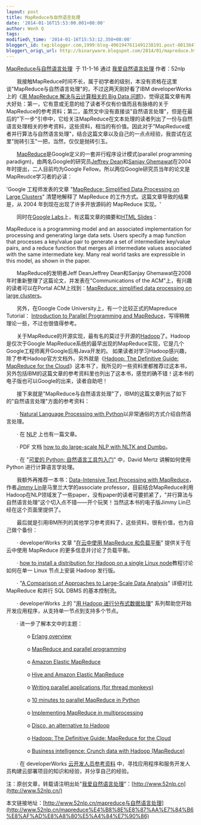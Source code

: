 ```yaml
--- 
layout: post 
title: MapReduce与自然语言处理 
date: '2014-01-16T15:53:00.001+08:00' 
author: Wenh Q
tags:
modified\_time: '2014-01-16T15:53:12.350+08:00' 
blogger\_id: tag:blogger.com,1999:blog-4961947611491238191.post-8013847468455065492
blogger\_orig\_url: http://binaryware.blogspot.com/2014/01/mapreduce.html
---
```

[MapReduce与自然语言处理](http://feedproxy.google.com/~r/52nlp/~3/6u5MY5p6iSs/mapreduce%e4%b8%8e%e8%87%aa%e7%84%b6%e8%af%ad%e8%a8%80%e5%a4%84%e7%90%86)  于
11-1-16 通过 [我爱自然语言处理](http://www.52nlp.cn/) 作者：52nlp



　　我接触MapReduce时间不长，属于初学者的级别，本没有资格在这里谈"MapReduce与自然语言处理"的，不过这两天刚好看了IBM
developerWorks上的《[用 MapReduce 解决与云计算相关的 Big Data
问题](http://www.ibm.com/developerworks/cn/cloud/library/cl-bigdata/)》，觉得这篇文章有两大好处：第一，它有意或无意的给了读者不仅有价值而且有脉络的关于MapReduce的参考资料；第二，虽然文中没有直接谈"自然语言处理"，但是在最后的"下一步"引申中，它给关注MapReduce在文本处理的读者列出了一份与自然语言处理相关的参考资料，这些资料，相当的有价值。因此对于"MapReduce或者并行算法与自然语言处理"，结合这篇文章以及自己的一点点经验，我尝试在这里"抛砖引玉"一把，当然，仅仅是抛砖引玉。

　　[MapReduce](http://en.wikipedia.org/wiki/MapReduce)是Google定义的一套并行程序设计模式(parallel
programming paradigm)，由两名Google的研究员[Jeffrey
Dean](http://research.google.com/people/jeff/index.html)和[Sanjay
Ghemawat](http://research.google.com/people/sanjay/index.html)在2004年时提出，二人目前均为Google
Fellow。所以两位Google研究员当年的论文是MapReudce学习者的必读：



'Google 工程师发表的文章 "[MapReduce: Simplified Data Processing on
Large Clusters](http://labs.google.com/papers/mapreduce-osdi04.pdf)"
清楚地解释了 MapReduce 的工作方式。这篇文章导致的结果是，从 2004
年到现在出现了许多开放源码的 MapReduce 实现。'



　　同时在[Google
Labs](http://labs.google.com/papers/mapreduce.html)上，有这篇文章的摘要和[HTML
Slides](http://labs.google.com/papers/mapreduce-osdi04-slides/index.html)：





MapReduce is a programming model and an associated implementation for
processing and generating large data sets. Users specify a map function
that processes a key/value pair to generate a set of intermediate
key/value pairs, and a reduce function that merges all intermediate
values associated with the same intermediate key. Many real world tasks
are expressible in this model, as shown in the paper.





　　MapReduce的发明者Jeff DeanJeffrey Dean和Sanjay
Ghemawat在2008年时重新整理了这篇论文，并发表在"Communications of the
ACM"上，有兴趣的读者可以在Portal ACM上找到：[MapReduce: simplified data
processing on large
clusters](http://portal.acm.org/citation.cfm?id=1327452.1327492&coll=GUIDE&dl=&idx=J79&part=magazine&WantType=Magazines&title=Communications%20of%20the%20ACM)。

　　另外，在Google Code University上，有一个比较正式的Mapreduce
Tutorial： [Introduction to Parallel Programming and
MapReduce](http://code.google.com/edu/parallel/mapreduce-tutorial.html)，写得稍微理论一些，不过也很值得参考。

　　关于MapReduce的开源实现，最有名的莫过于开源的[Hadoop](http://hadoop.apache.org/)了。Hadoop是仅次于Google
MapReduce系统的最早出现的MapReduce实现，它是几个Google工程师离开Google后用Java开发的。
如果读者对学习Hadoop感兴趣，除了参考Hadoop官方文档外，另外就是《[Hadoop:
The Definitive Guide: MapReduce for the
Cloud](http://book.douban.com/subject/3220004/)》这本书了，我所见的一些资料里都推荐过这本书，另外包括IBM的这篇文章的参考资料里也列出了这本书，感觉的确不错！这本书的电子版也可以Google的出来，读者自助吧！

　　接下来就是"MapReduce与自然语言处理"了，IBM的这篇文章列出了如下的"自然语言处理"方面的参考资料：

　　· [Natural Language Processing with
Python](http://www.nltk.org/book)以非常通俗的方式介绍自然语言处理。

　　· 在
[NLP](http://www.cloudera.com/blog/2010/03/natural-language-processing-with-hadoop-and-python/)
上也有一篇文章。

　　· PDF 文档 [how to do large-scale NLP with NLTK and
Dumbo](http://us.pycon.org/media/2010/talkdata/PyCon2010/098/large-scale-nlp-pycon-2010.pdf)。

　　· 在 "[可爱的 Python:
自然语言工具包入门](http://www.ibm.com/developerworks/linux/library/l-cpnltk.html)"
中，David Mertz 讲解如何使用 Python 进行计算语言学处理。

　　我额外再推荐一本书：[Data-Intensive Text Processing with
MapReduce](http://www.umiacs.umd.edu/~jimmylin/book.html)，作者[Jimmy
Lin](http://www.umiacs.umd.edu/~jimmylin/)是马里兰大学的associate
professor，目前结合MapReduce利用Hadoop在NLP领域发了一些paper，没有paper的读者可要抓紧了，"并行算法与自然语言处理"这个切入点不错——开个玩笑！当然这本书的电子版Jimmy
Lin已经在这个页面里提供了。

　　最后就是引用IBM所列的其他学习参考资料了，这些资料，很有价值，也为自己做个备份：

　　· developerWorks 文章 "[在云中使用 MapReduce
和负载平衡](http://www.ibm.com/developerworks/cn/cloud/library/cl-mapreduce/)"
提供关于在云中使用 MapReduce 的更多信息并讨论了负载平衡。

　　· [how to install a distribution for Hadoop on a single Linux
node](https://docs.cloudera.com/display/DOC/Hadoop+%28CDH3%29+Quick+Start+Guide)教程讨论如何在单一
Linux 节点上安装 Hadoop 发行版。

　　· "[A Comparison of Approaches to Large-Scale Data
Analysis](http://database.cs.brown.edu/sigmod09/benchmarks-sigmod09.pdf)"
详细对比 MapReduce 和并行 SQL DBMS 的基本控制流。

　　· developerWorks 上的 "[用 Hadoop
进行分布式数据处理](http://www.ibm.com/developerworks/cn/views/linux/libraryview.jsp?view_by=search&sort_by=Date&sort_order=desc&view_by=Search&search_by=%E7%94%A8+Hadoop+%E8%BF%9B%E8%A1%8C%E5%88%86%E5%B8%83%E5%BC%8F%E6%95%B0%E6%8D%AE%E5%A4%84%E7%90%86&dwsearch.x=21&dwsearch.y=15&dwsearch=GoH)"
系列帮助您开始开发应用程序，从支持单一节点到支持多个节点。

　　· 进一步了解本文中的主题：

　　　　o [Erlang overview](http://www.erlang.org/white_paper.html)

　　　　o [MapReduce and parallel
programming](http://code.google.com/edu/parallel/mapreduce-tutorial.html)

　　　　o [Amazon Elastic
MapReduce](http://aws.amazon.com/elasticmapreduce/)

　　　　o [Hive and Amazon Elastic
MapReduce](http://aws.amazon.com/articles/2855)

　　　　o [Writing parallel applications (for thread
monkeys)](http://oreilly.com/catalog/9780596521547)

　　　　o [10 minutes to parallel MapReduce in
Python](http://mikecvet.wordpress.com/2010/07/02/parallel-mapreduce-in-python/)

　　　　o [Implementing MapReduce in
multiprocessing](http://www.doughellmann.com/PyMOTW/multiprocessing/mapreduce.html)

　　　　o [Disco, an alternative to
Hadoop](http://discoproject.org/doc/faq.html)

　　　　o [Hadoop: The Definitive Guide: MapReduce for the
Cloud](http://oreilly.com/catalog/9780596521981)

　　　　o [Business intelligence: Crunch data with Hadoop
(MapReduce)](http://www.ibm.com/developerworks/web/library/wa-dojohadoop1/)

　　· 在 developerWorks
[云开发人员参考资料](https://www.ibm.com/developerworks/cn/cloud/index.html)
中，寻找应用程序和服务开发人员构建云部署项目的知识和经验，并分享自己的经验。



注：原创文章，转载请注明出处"[我爱自然语言处理](http://www.52nlp.cn/)"：[http://www.52nlp.cn](http://www.52nlp.cn/)



本文链接地址：[http://www.52nlp.cn/mapreduce与自然语言处理](http://www.52nlp.cn/mapreduce%E4%B8%8E%E8%87%AA%E7%84%B6%E8%AF%AD%E8%A8%80%E5%A4%84%E7%90%86)
